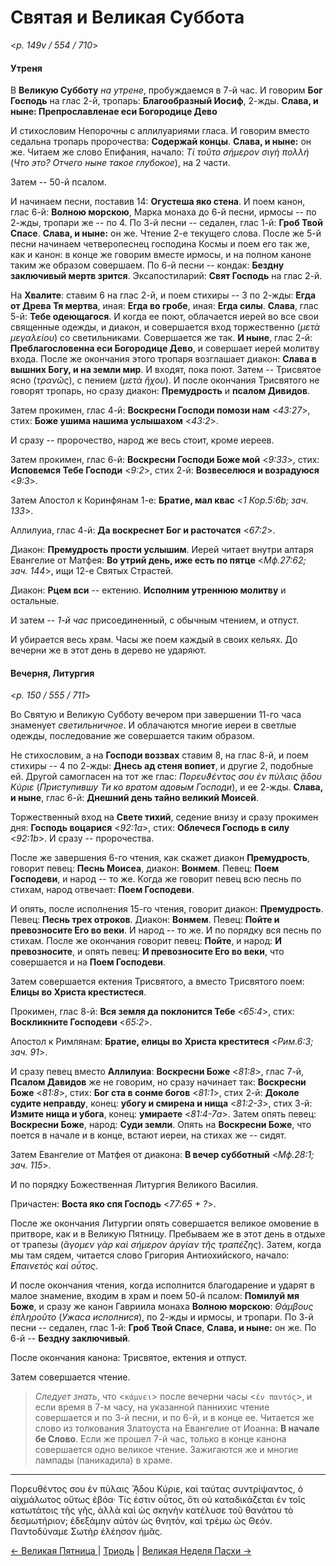
# Святая и Великая Суббота

<*p. 149v / 554 / 710*>

#### Утреня

В **Великую Субботу** *на утрене*, пробуждаемся в 7-й час. И говорим **Бог Господь** на глас 2-й, 
тропарь: **Благообразный Иосиф**, 2-жды. **Слава, и ныне: Препрославленае еси Богородице Дево**  

И стихословим Непорочны с аллилуариями гласа. И говорим вместо седальна тропарь пророчества: 
**Содержай концы**. **Слава, и ныне:** он же. 
Читаем же слово Епифания, начало: *Τί τοῦτο σήμερον σιγὴ πολλή* (*Что это? Отчего ныне такое глубокое*), 
на 2 части. 

Затем -- 50-й псалом. 

И начинаем песни, поставив 14: **Огустеша яко стена**. И поем канон, глас 6-й: **Волною морскою**, 
Марка монаха до 6-й песни, ирмосы -- по 2-жды, тропари же -- по 4. 
По 3-й песни -- седален, глас 1-й: **Гроб Твой Спасе**. **Слава, и ныне:** он же. 
Чтение 2-е текущего слова. 
После же 5-й песни начинаем четверопеснец господина Космы и поем его так же, как и канон: в конце же 
говорим вместе ирмосы, и на полном каноне таким же образом совершаем. 
По 6-й песни -- кондак: **Бездну заключивый мертв зрится**. 
Эксапостиларий: **Свят Господь** на глас 2-й. 

На **Хвалите**: ставим 6 на глас 2-й, и поем стихиры -- 3 по 2-жды: **Егда от Древа Тя мертва**, 
иная: **Егда во гробе**, иная: **Егда силы**. **Слава**, глас 5-й: **Тебе одеющагося**. 
И когда ее поют, облачается иерей во все свои священные одежды, и диакон, и совершается вход торжественно 
(*μετὰ μεγαλείου*) со светильниками. Совершается же так. 
**И ныне**, глас 2-й: **Преблагословенна еси Богородице Дево**, и совершает иерей молитву входа. 
После же окончания этого тропаря возглашает диакон: **Слава в вышних Богу, и на земли мир**. 
И входят, пока поют. Затем -- Трисвятое ясно (*τρανῶς*), с пением (*μετὰ ἥχου*). 
И после окончания Трисвятого не говорят тропарь, но сразу диакон: **Премудрость** и **псалом Дивидов**. 

Затем прокимен, глас 4-й: **Воскресни Господи помози нам** <*43:27*>, 
стих: **Боже ушима нашима услышахом** <*43:2*>. 

И сразу -- пророчество, народ же весь стоит, кроме иереев. 

Затем прокимен, глас 6-й: **Воскресни Господи Боже мой** <*9:33*>, стих: **Исповемся Тебе Господи** <*9:2*>, 
стих 2-й: **Возвеселюся и возрадуюся** <*9:3*>.   

Затем Апостол к Коринфянам 1-е: **Братие, мал квас** <*1 Кор.5:6b; зач. 133*>.

Аллилуиа, глас 4-й: **Да воскреснет Бог и расточатся** <*67:2*>. 

Диакон: **Премудрость прости услышим**. Иерей читает внутри алтаря Евангелие от Матфея: 
**Во утрий день, иже есть по пятце** <*Мф.27:62; зач. 144*>, ищи 12-е Святых Страстей. 

Диакон: **Рцем вси** -- ектению. **Исполним утреннюю молитву** и остальные. 

И затем -- *1-й час* присоединенный, с обычным чтением, и отпуст. 

И убирается весь храм. Часы же поем каждый в своих кельях. До вечерни же в этот день в дерево не ударяют. 

#### Вечерня, Литургия

<*p. 150 / 555 / 711*>

Во Святую и Великую Субботу вечером при завершении 11-го часа знаменует *светильничное*. И облачаются 
многие иереи в светлые одежды, последование же совершается таким образом. 

Не стихословим, а на **Господи воззвах** ставим 8, на глас 8-й, и поем стихиры -- 4 по 2-жды: 
**Днесь ад стеня вопиет**, и другие 2, подобные ей. Другой самогласен на тот же глас: 
*Πορευϑέντος σου ἐν πύλαις ᾅδου Κύριε* (*Приступившу Ти ко вратом адовым Господи*), и ее 2-жды. 
**Слава, и ныне**, глас 6-й: **Днешний день тайно великий Моисей**. 

Торжественный вход на **Свете тихий**, седение внизу и сразу прокимен дня: 
**Господь воцарися** <*92:1a*>, стих: **Облечеся Господь в силу** <*92:1b*>. И сразу -- пророчества. 

После же завершения 6-го чтения, как скажет диакон **Премудрость**, говорит певец: **Песнь Моисеа**, 
диакон: **Вонмем**. Певец: **Поем Господеви**, и народ -- то же. Когда же говорит певец всю песнь 
по стихам, народ отвечает: **Поем Господеви**.   

И опять, после исполнения 15-го чтения, говорит диакон: **Премудрость**. Певец: **Песнь трех отроков**. 
Диакон: **Вонмем**. Певец: **Пойте и превозносите Его во веки**. И народ -- то же. И по порядку вся песнь 
по стихам. После же окончания говорит певец: **Пойте**, и народ: **И превозносите**, и опять певец: 
**И превозносите Его во веки**, что совершается и на **Поем Господеви**. 

Затем совершается ектения Трисвятого, а вместо Трисвятого поем: **Елицы во Христа крестистеся**. 

Прокимен, глас 8-й: **Вся земля да поклонится Тебе** <*65:4*>, стих: **Воскликните Господеви** <*65:2*>. 

Апостол к Римлянам: **Братие, елицы во Христа креститеся** <*Рим.6:3; зач. 91*>. 

И сразу певец вместо **Аллилуиа**: **Воскресни Боже** <*81:8*>, глас 7-й, **Псалом Давидов** же не говорим, 
но сразу начинает так: **Воскресни Боже** <*81:8*>, 
стих: **Бог ста в сонме богов** <*81:1*>, 
стих 2-й: **Доколе судите неправду**, конец: **убогу и смирена и нища** <*81:2-3*>, 
стих 3-й: **Измите нища и убога**, конец: **умираете** <*81:4-7a*>. 
Затем опять певец: **Воскресни Боже**, народ: **Суди земли**. 
Опять на **Воскресни Боже**, что поется в начале и в конце, встают иереи, на стихах же -- сидят. 

Затем Евангелие от Матфея от диакона: **В вечер субботный** <*Мф.28:1; зач. 115*>. 

И по порядку Божественная Литургия Великого Василия. 

Причастен: **Воста яко спя Господь** <*77:65 + ?*>. 

После же окончания Литургии опять совершается великое омовение в притворе, как и в Великую Пятницу. 
Пребываем же в этот день в отдыхе от трапезы (*ἄγομεν γὰρ καὶ σήμερον ἀργίαν τῆς τραπέζης*). 
Затем, когда мы там сядем, читается слово Григория Антиохийского, начало: *̓Επαινετὸς καὶ οὗτος*. 

И после окончания чтения, когда исполнится благодарение и ударят в малое знамение, входим в храм 
и поем 50-й псалом: **Помилуй мя Боже**, и сразу же канон Гавриила монаха **Волною морскою**: 
*Θάμβους ἐπληροῦτο* (*Ужаса исполнися*), по 2-жды и ирмосы, и тропари. 
По 3-й песни -- седален, глас 1-й: **Гроб Твой Спасе**, **Слава, и ныне:** он же. 
По 6-й -- **Бездну заключивый**. 

После окончания канона: Трисвятое, ектения и отпуст. 

Затем совершается чтение. 

> *Следует знать*, что <`κάμνει`> после вечерни часы <`ἐν παντός`>, и если время в 7-м часу, на указанной 
> паннихис чтение совершается и по 3-й песни, и по 6-й, и в конце ее. Читается же слово из толкования 
> Златоуста на Евангелие от Иоанна: **В начале бе Слово**. Если же прошел 7-й час, только в конце 
> канона совершается одно великое чтение. Зажигаются же и многие лампады (паникадила) в храме. 

---

Πορευθέντος σου ἐν πύλαις ᾍδου Κύριε, καὶ ταύτας συντρίψαντος, ὁ αἰχμάλωτος οὕτως ἐβόα· Τίς ἐστιν οὗτος, 
ὅτι οὐ καταδικάζεται ἐν τοῖς κατωτάτοις τῆς γῆς, ἀλλὰ καὶ ὡς σκηνὴν κατέλυσε τοῦ θανάτου τὸ δεσμωτήριον; 
 ἐδεξάμην αὐτὸν ὡς θνητόν, καὶ τρέμω ὡς Θεόν. Παντοδύναμε Σωτὴρ ἐλέησον ἡμᾶς.

[← Великая Пятница ](A_23_EUR_great_friday.md) | [Триодь](README.md#святая-и-великая-суббота) | [Великая Неделя Пасхи →](B_01_EUR_easter_sunday.ru.md)
